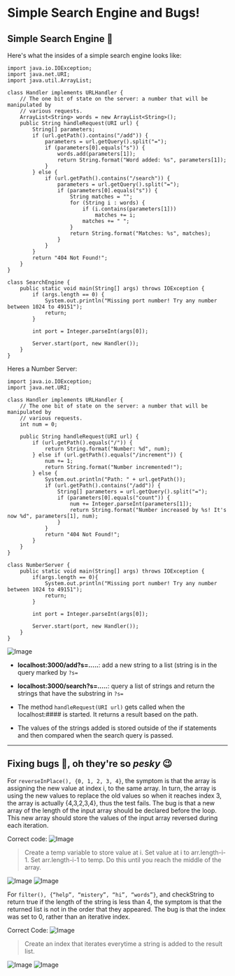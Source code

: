 # Simple Search Engine and Bugs!

## Simple Search Engine :mag_right:
Here's what the insides of a simple search engine looks like:

```
import java.io.IOException;
import java.net.URI;
import java.util.ArrayList;

class Handler implements URLHandler {
    // The one bit of state on the server: a number that will be manipulated by
    // various requests.
    ArrayList<String> words = new ArrayList<String>();
    public String handleRequest(URI url) {
        String[] parameters;
        if (url.getPath().contains("/add")) {
            parameters = url.getQuery().split("=");
            if (parameters[0].equals("s")) {
                words.add(parameters[1]);
                return String.format("Word added: %s", parameters[1]);
            }
        } else {
            if (url.getPath().contains("/search")) {
                parameters = url.getQuery().split("=");
                if (parameters[0].equals("s")) {
                    String matches = "";
                    for (String i : words) {
                        if (i.contains(parameters[1]))
                            matches += i;
                        matches += " ";
                    }
                    return String.format("Matches: %s", matches);
                }
            }
        }
        return "404 Not Found!";
    }
}

class SearchEngine {
    public static void main(String[] args) throws IOException {
        if (args.length == 0) {
            System.out.println("Missing port number! Try any number between 1024 to 49151");
            return;
        }

        int port = Integer.parseInt(args[0]);

        Server.start(port, new Handler());
    }
}
```

Heres a Number Server:
```
import java.io.IOException;
import java.net.URI;

class Handler implements URLHandler {
    // The one bit of state on the server: a number that will be manipulated by
    // various requests.
    int num = 0;

    public String handleRequest(URI url) {
        if (url.getPath().equals("/")) {
            return String.format("Number: %d", num);
        } else if (url.getPath().equals("/increment")) {
            num += 1;
            return String.format("Number incremented!");
        } else {
            System.out.println("Path: " + url.getPath());
            if (url.getPath().contains("/add")) {
                String[] parameters = url.getQuery().split("=");
                if (parameters[0].equals("count")) {
                    num += Integer.parseInt(parameters[1]);
                    return String.format("Number increased by %s! It's now %d", parameters[1], num);
                }
            }
            return "404 Not Found!";
        }
    }
}

class NumberServer {
    public static void main(String[] args) throws IOException {
        if(args.length == 0){
            System.out.println("Missing port number! Try any number between 1024 to 49151");
            return;
        }

        int port = Integer.parseInt(args[0]);

        Server.start(port, new Handler());
    }
}
```

 ![Image](searchEngine.png)
* **localhost:3000/add?s=.....**: add a new string to a list (string is in the query marked by `?s=`
* **localhost:3000/search?s=.....**: query a list of strings and return the strings that have the substring in `?s=`

* The method `handleRequest(URI url)` gets called when the localhost:#### is started. It returns a result based on the path.
* The values of the strings added is stored outside of the if statements and then compared when the search query is passed.

---

## Fixing bugs :bug:, oh they're so *pesky* :wink:
For `reverseInPlace(), {0, 1, 2, 3, 4}`, the symptom is that the array is assigning the new value at index i, to the same array. In turn, the array is using the new values to replace the old values so when it reaches index 3, the array is actually {4,3,2,3,4}, thus the test fails. The bug is that a new array of the length of the input array should be declared before the loop. This new array should store the values of the input array reversed during each iteration.

Correct code:
![Image](reverseInPlace.png)
>Create a temp variable to store value at i. Set value at i to arr.length-i-1. Set arr.length-i-1 to temp. Do this until you reach the middle of the array.

![Image](reverseInPlaceTests.png)
![Image](reverseInPlaceOutput.png)


For `filter(), {“help”, “mistery”, “hi”, “words”}`, and checkString to return true if the length of the string is less than 4, the symptom is that the returned list is not in the order that they appeared. The bug is that the index was set to 0, rather than an iterative index.

Correct Code:
![Image](filterCode.png)
>Create an index that iterates everytime a string is added to the result list.


![Image](filterTest.png)
![Image](filterOutput.png)
